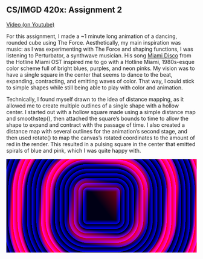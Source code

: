 ## CS/IMGD 420x: Assignment 2

[Video (on Youtube)](https://youtu.be/igcMmIat9TU)

For this assignment, I made a ~1 minute long animation of a dancing, rounded cube using The Force. Aesthetically, my main inspiration was music: as I was experimenting with The Force and shaping functions, I was listening to Perturbator, a synthwave musician. His song [Miami Disco](https://youtu.be/xAM6mG6BWjw) from the Hotline Miami OST inspired me to go with a Hotline Miami, 1980s-esque color scheme full of bright blues, purples, and neon pinks. My vision was to have a single square in the center that seems to dance to the beat, expanding, contracting, and emitting waves of color. That way, I could stick to simple shapes while still being able to play with color and animation. 

Technically, I found myself drawn to the idea of distance mapping, as it allowed me to create multiple outlines of a single shape with a hollow center. I started out with a hollow square made using a simple distance map and smoothstep(), then attached the square’s bounds to time to allow the shape to expand and contract with the passage of time. I also created a distance map with several outlines for the animation’s second stage, and then used rotate() to map the canvas’s rotated coordinates to the amount of red in the render. This resulted in a pulsing square in the center that emitted spirals of blue and pink, which I was quite happy with.

![Example Render](https://github.com/alexmhunt/420x-a1/blob/gh-pages/the_force_2020_10_5_15_12_39.png)
